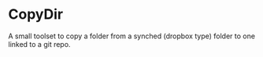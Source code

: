 # CopyDir
A small toolset to copy a folder from a synched (dropbox type) folder to one linked to a git repo.
